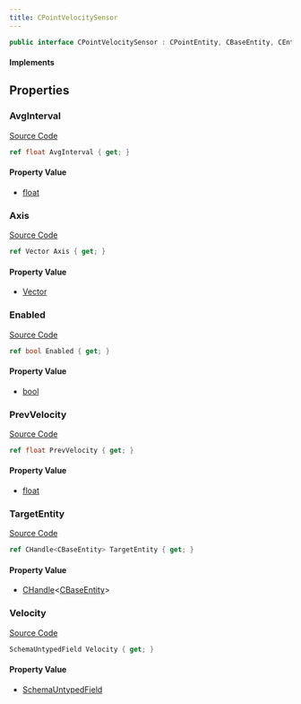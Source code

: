 ```yaml
---
title: CPointVelocitySensor
---
```


```csharp
public interface CPointVelocitySensor : CPointEntity, CBaseEntity, CEntityInstance, ISchemaClass<CEntityInstance>, ISchemaClass<CBaseEntity>, ISchemaClass<CPointEntity>, ISchemaClass<CPointVelocitySensor>, ISchemaField, ISchemaClass, INativeHandle
```

#### Implements

## Properties

### AvgInterval

[Source Code](https://github.com/swiftly-solution/swiftlys2/blob/beta/managed/src/SwiftlyS2.Generated/Schemas/Interfaces/CPointVelocitySensor.cs#L24)

```csharp
ref float AvgInterval { get; }
```

#### Property Value

- [float](https://learn.microsoft.com/dotnet/api/system.single)

### Axis

[Source Code](https://github.com/swiftly-solution/swiftlys2/blob/beta/managed/src/SwiftlyS2.Generated/Schemas/Interfaces/CPointVelocitySensor.cs#L18)

```csharp
ref Vector Axis { get; }
```

#### Property Value

- [Vector](/docs/api/shared/natives/vector)

### Enabled

[Source Code](https://github.com/swiftly-solution/swiftlys2/blob/beta/managed/src/SwiftlyS2.Generated/Schemas/Interfaces/CPointVelocitySensor.cs#L20)

```csharp
ref bool Enabled { get; }
```

#### Property Value

- [bool](https://learn.microsoft.com/dotnet/api/system.boolean)

### PrevVelocity

[Source Code](https://github.com/swiftly-solution/swiftlys2/blob/beta/managed/src/SwiftlyS2.Generated/Schemas/Interfaces/CPointVelocitySensor.cs#L22)

```csharp
ref float PrevVelocity { get; }
```

#### Property Value

- [float](https://learn.microsoft.com/dotnet/api/system.single)

### TargetEntity

[Source Code](https://github.com/swiftly-solution/swiftlys2/blob/beta/managed/src/SwiftlyS2.Generated/Schemas/Interfaces/CPointVelocitySensor.cs#L16)

```csharp
ref CHandle<CBaseEntity> TargetEntity { get; }
```

#### Property Value

- [CHandle](/docs/api/shared/natives/chandle-1)<[CBaseEntity](/docs/api/shared/schemadefinitions/cbaseentity)>

### Velocity

[Source Code](https://github.com/swiftly-solution/swiftlys2/blob/beta/managed/src/SwiftlyS2.Generated/Schemas/Interfaces/CPointVelocitySensor.cs#L27)

```csharp
SchemaUntypedField Velocity { get; }
```

#### Property Value

- [SchemaUntypedField](/docs/api/shared/schemas/schemauntypedfield)

